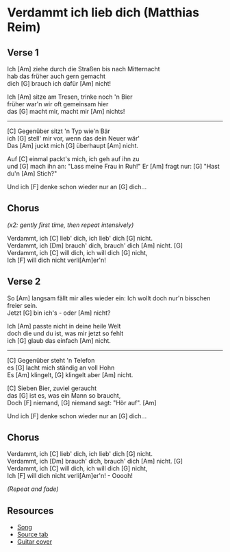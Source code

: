 # Verdammt ich lieb dich (Matthias Reim)

## Verse 1

Ich [Am] ziehe durch die Straßen bis nach Mitternacht  
hab das früher auch gern gemacht  
dich [G] brauch ich dafür [Am] nicht!

Ich [Am] sitze am Tresen, trinke noch 'n Bier  
früher war'n wir oft gemeinsam hier  
das [G] macht mir, macht mir [Am] nichts!

---

[C] Gegenüber sitzt 'n Typ wie'n Bär  
ich [G] stell' mir vor, wenn das dein Neuer wär'  
Das [Am] juckt mich [G] überhaupt [Am] nicht.

Auf [C] einmal packt's mich, ich geh auf ihn zu  
und [G] mach ihn an: "Lass meine Frau in Ruh!"
Er [Am] fragt nur: [G] "Hast du'n [Am] Stich?"

Und ich [F] denke schon wieder nur an [G] dich...

## Chorus

_(x2: gently first time, then repeat intensively)_

Verdammt, ich [C] lieb' dich, ich lieb' dich [G] nicht.  
Verdammt, ich [Dm] brauch' dich, brauch' dich [Am] nicht. [G]  
Verdammt, ich [C] will dich, ich will dich [G] nicht,  
Ich [F] will dich nicht verli[Am]er'n!

## Verse 2

So [Am] langsam fällt mir alles wieder ein:
Ich wollt doch nur'n bisschen freier sein.  
Jetzt [G] bin ich's - oder [Am] nicht?


Ich [Am] passte nicht in deine heile Welt  
doch die und du ist, was mir jetzt so fehlt  
ich [G] glaub das einfach [Am] nicht.

---

[C] Gegenüber steht 'n Telefon  
es [G] lacht mich ständig an voll Hohn  
Es [Am] klingelt, [G] klingelt aber [Am] nicht.

[C] Sieben Bier, zuviel geraucht  
das [G] ist es, was ein Mann so braucht,  
Doch [F] niemand, [G] niemand sagt: "Hör auf". [Am]

Und ich [F] denke schon wieder nur an [G] dich...

## Chorus

Verdammt, ich [C] lieb' dich, ich lieb' dich [G] nicht.  
Verdammt, ich [Dm] brauch' dich, brauch' dich [Am] nicht. [G]  
Verdammt, ich [C] will dich, ich will dich [G] nicht,  
Ich [F] will dich nicht verli[Am]er'n! - Ooooh!

_(Repeat and fade)_

## Resources

- [Song](https://www.youtube.com/watch?v=x6q0ciiqyG0)
- [Source tab](https://tabs.ultimate-guitar.com/tab/matthias-reim/verdammt-ich-lieb-dich-chords-1680929)
- [Guitar cover](https://www.youtube.com/watch?v=GIlCtOrisx0)
